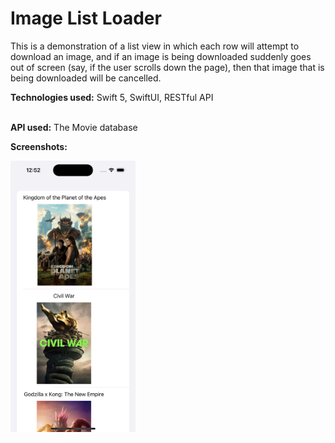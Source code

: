 # Image List Loader #

This is a demonstration of a list view in which each row will attempt to download an image, and if an image is being downloaded suddenly goes out of screen (say, if the user scrolls down the page), then that image that is being downloaded will be cancelled.

**Technologies used:** Swift 5, SwiftUI, RESTful API
<br><br>

**API used:** The Movie database

**Screenshots:**

<img src="Screenshots/Screenshot01.png" alt="LoginView" width="200"> 